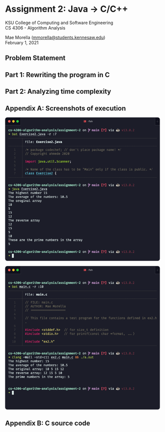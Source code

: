 # Assignment 2: Java $\rightarrow$ C/C++

KSU College of Computing and Software Engineering<br>
CS 4306 - Algorithm Analysis

Mae Morella ([mmorella@students.kennesaw.edu](mailto:mmorella@students.kennesaw.edu))<br>
February 1, 2021

## Problem Statement

## Part 1: Rewriting the program in C

## Part 2: Analyzing time complexity

## Appendix A: Screenshots of execution

![Screenshot of the unmodified `Exercise2.java` executing within a terminal.](scr-java.png)

![Screenshot of the C program `main.c` executing within a terminal](scr-c.png)

## Appendix B: C source code

